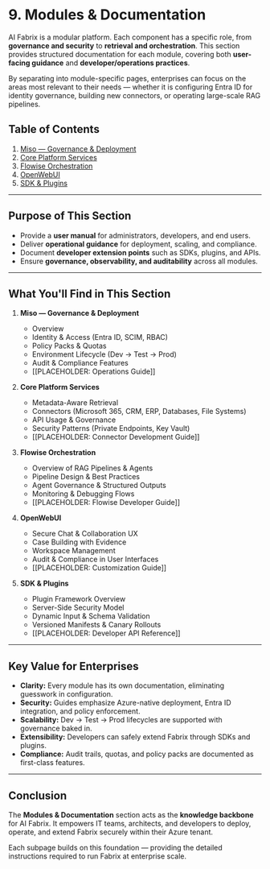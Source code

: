 # 9. Modules & Documentation

AI Fabrix is a modular platform. Each component has a specific role, from **governance and security** to **retrieval and orchestration**. This section provides structured documentation for each module, covering both **user-facing guidance** and **developer/operations practices**.

By separating into module-specific pages, enterprises can focus on the areas most relevant to their needs — whether it is configuring Entra ID for identity governance, building new connectors, or operating large-scale RAG pipelines.

## Table of Contents

1. [Miso — Governance & Deployment](miso-governance-deployment.md)
2. [Core Platform Services](core-platform-services.md)
3. [Flowise Orchestration](flowise-orchestration.md)
4. [OpenWebUI](openwebui.md)
5. [SDK & Plugins](sdk-plugins.md)

---

## Purpose of This Section

- Provide a **user manual** for administrators, developers, and end users.
- Deliver **operational guidance** for deployment, scaling, and compliance.
- Document **developer extension points** such as SDKs, plugins, and APIs.
- Ensure **governance, observability, and auditability** across all modules.

---

## What You'll Find in This Section

1. **Miso — Governance & Deployment**

   - Overview
   - Identity & Access (Entra ID, SCIM, RBAC)
   - Policy Packs & Quotas
   - Environment Lifecycle (Dev → Test → Prod)
   - Audit & Compliance Features
   - [[PLACEHOLDER: Operations Guide]]

2. **Core Platform Services**

   - Metadata-Aware Retrieval
   - Connectors (Microsoft 365, CRM, ERP, Databases, File Systems)
   - API Usage & Governance
   - Security Patterns (Private Endpoints, Key Vault)
   - [[PLACEHOLDER: Connector Development Guide]]

3. **Flowise Orchestration**

   - Overview of RAG Pipelines & Agents
   - Pipeline Design & Best Practices
   - Agent Governance & Structured Outputs
   - Monitoring & Debugging Flows
   - [[PLACEHOLDER: Flowise Developer Guide]]

4. **OpenWebUI**

   - Secure Chat & Collaboration UX
   - Case Building with Evidence
   - Workspace Management
   - Audit & Compliance in User Interfaces
   - [[PLACEHOLDER: Customization Guide]]

5. **SDK & Plugins**

   - Plugin Framework Overview
   - Server-Side Security Model
   - Dynamic Input & Schema Validation
   - Versioned Manifests & Canary Rollouts
   - [[PLACEHOLDER: Developer API Reference]]

---

## Key Value for Enterprises

- **Clarity:** Every module has its own documentation, eliminating guesswork in configuration.
- **Security:** Guides emphasize Azure-native deployment, Entra ID integration, and policy enforcement.
- **Scalability:** Dev → Test → Prod lifecycles are supported with governance baked in.
- **Extensibility:** Developers can safely extend Fabrix through SDKs and plugins.
- **Compliance:** Audit trails, quotas, and policy packs are documented as first-class features.

---

## Conclusion

The **Modules & Documentation** section acts as the **knowledge backbone** for AI Fabrix. It empowers IT teams, architects, and developers to deploy, operate, and extend Fabrix securely within their Azure tenant.

Each subpage builds on this foundation — providing the detailed instructions required to run Fabrix at enterprise scale.
